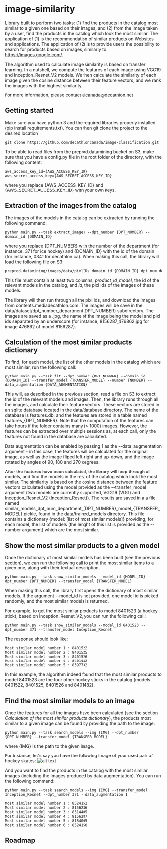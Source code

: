 # image-similarity
Library built to perform two tasks: (1) find the products in the catalog most similar to a given one based on their images, and (2) from the image taken by a user, find the products in the catalog which look the most similar. The application of (1) is the recommendation of similar products on Websites and applications. The application of (2) is to provide users the possibility to search for products based on images, similarly to https://images.google.com/.

The algorithm used to calculate image similarity is based on transfer learning. In a nutshell, we compute the features of each image using VGG19 and Inception_Resnet_V2 models. We then calculate the similarity of each image given the cosine distance between their feature vectors, and we rank the images with the highest similarity.

For more information, please contact aicanada@decathlon.net

## Getting started
Make sure you have python 3 and the required libraries properly installed (pip install requirements.txt). You can then git clone the project to the desired location
```
git clone https://github.com/decathloncanada/image-classification.git
```
To be able to read files from the preprod.datamining bucket on S3, make sure that you have a config.py file in the root folder of the directory, with the following content:
```
aws_access_key_id={AWS_ACCESS_KEY_ID}
aws_secret_access_key={AWS_SECRET_ACCESS_KEY_ID}
```
where you replace {AWS_ACCESS_KEY_ID} and {AWS_SECRET_ACCESS_KEY_ID} with your own keys.

## Extraction of the images from the catalog
The images of the models in the catalog can be extracted by running the following command:
```
python main.py --task extract_images --dpt_number {DPT_NUMBER} --domain_id {DOMAIN_ID}
```
where you replace {DPT_NUMBER} with the number of the department (for instance, 371 for ice hockey) and {DOMAIN_ID} with the id of the domain (for instance, 0341 for decathlon.ca). When making this call, the library will load the following file on S3:
```
preprod.datamining/images/data/pixlIDs_domain_id_{DOMAIN_ID}_dpt_num_department_{DPT_NUMBER}000.gz'
```
This file must contain at least two columns, *product_id_model*, the id of the relevant models in the catalog, and *id*, the pixl ids of the images of these models.

The library will then run through all the pixl ids, and download the images from contents.mediadecathlon.com. The images will be save in the data/dataset/dpt_number_department{DPT_NUMBER} subdirectory. The images are saved as a .jpg, the name of the image being the model and pixl ids separated by an underscore (for instance, 8156287_476862.jpg for image 476862 of model 8156287). 

## Calculation of the most similar products dictionary
To find, for each model, the list of the other models in the catalog which are most similar, run the following call:
```
python main.py --task fit --dpt_number {DPT_NUMBER} --domain_id {DOMAIN_ID} --transfer_model {TRANSFER_MODEL} --number {NUMBER} --data_augmentation {DATA_AUGMENTATION}
```
This will, as described in the previous section, read a file on S3 to extract the id of the relevant models and images. Then, the library runs through all the images, and calculate their feature vectors. These vectors are stored in an sqlite database located in the data/database directory. The name of the database is features.db, and the features are stored in a table named features_{DPT_NUMBER}. Note that the computation of the features can take hours if the folder contains many (> 1000) images. However, the features can be extracted over multiple sessions as, at each call, only the features not found in the database are calculated.

Data augmentation can be enabled by passing 1 as the --data_augmentation argument - in this case, the features will be calculated for the original image, as well as the image fliped left-right and up-down, and the image rotated by angles of 90, 180 and 270 degrees. 

After the features have been calculated, the library will loop through all models, and find the models in the rest of the catalog which look the most similar. The similarity is based on the cosine distance between the feature vectors calculated using the model provided as the --transfer_model argument (two models are currently supported, VGG19 (VGG) and Inception_Resnet_V2 (Inception_Resnet)). The results are saved in a a file named similar_models_dpt_num_department_{DPT_NUMBER}\_model_\{TRANSFER_MODEL}.pickle, found in the data/trained_models directory. This file contains a dictionary {model: [list of most similar models]} providing, for each model, the list of models (the lenght of this list is provided as the --number argument) which are the most similar. 

## Show the most similar products to a given model
Once the dictionary of most similar models has been built (see the previous section), we can run the following call to print the most similar items to a given one, along with their textual description.
```
python main.py --task show_similar_models --model_id {MODEL_ID} --dpt_number {DPT_NUMBER} --transfer_model {TRANSFER_MODEL}
```
When making this call, the library first opens the dictionary of most similar models. If the argument --model_id is not provided, one model id is picked randomly, and the most similar models is returned. 

For example, to get the most similar products to model 8401523 (a hockey stick), based on Inception_Resnet_V2, you can run the following call:
```
python main.py --task show_similar_models --model_id 8401523 --dpt_number 371 --transfer_model Inception_Resnet
```
The response should look like:
```
Most similar model number 1 : 8401522
Most similar model number 2 : 8401525
Most similar model number 3 : 8401526
Most similar model number 4 : 8401482
Most similar model number 5 : 8397732
```
In this example, the algorithm indeed found that the most similar products to model 8401523 are the four other hockey sticks in the catalog (models 8401522, 8401525, 8401526 and 8401482). 

## Find the most similar models to an image
Once the features for all the images have been calculated (see the section *Calculation of the most similar products dictionary*), the products most similar to a given image can be found by providing the path to the image:
```
python main.py --task search_models --img {IMG} --dpt_number {DPT_NUMBER} --transfer_model {TRANSFER_MODEL}
```
where {IMG} is the path to the given image.

For instance, let's say you have the following image of your used pair of hockey skates:
![alt text](https://raw.githubusercontent.com/decathloncanada/image-similarity/tree/master/test/test_image.jpg)

And you want to find the products in the catalog with the most similar images (including the images produced by data augmentation). You can run the following command:
```
python main.py --task search_models --img {IMG} --transfer_model Inception_Resnet --dpt_number 371 --data_augmentation 1
```

```
Most similar model number 1 : 8524152
Most similar model number 2 : 8156286
Most similar model number 3 : 8514405
Most similar model number 4 : 8156287
Most similar model number 5 : 8184005
Most similar model number 6 : 8524150
```


## Roadmap

